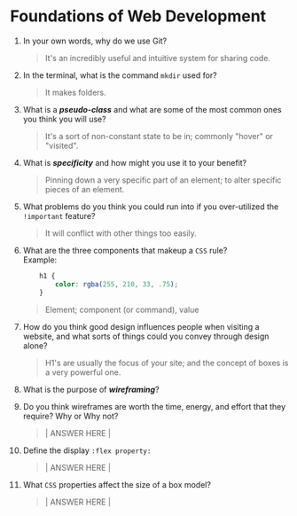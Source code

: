 # Foundations of Web Development
01. In your own words, why do we use Git?
    > It's an incredibly useful and intuitive system for sharing code.

02. In the terminal, what is the command `mkdir` used for?
    > It makes folders. 

03. What is a ***pseudo-class*** and what are some of the most common ones you think you will use?
    > It's a sort of non-constant state to be in; commonly "hover" or "visited".

04. What is ***specificity*** and how might you use it to your benefit?
    > Pinning down a very specific part of an element; to alter specific pieces of an element.

05. What problems do you think you could run into if you over-utilized the `!important` feature?
    > It will conflict with other things too easily. 

06. What are the three components that makeup a `CSS` rule? <br> Example:

    ```css
        h1 {
            color: rgba(255, 210, 33, .75);
        }
    ```

    > Element; component (or command), value

07. How do you think good design influences people when visiting a website, and what sorts of things could you convey through design alone?
    > H1's are usually the focus of your site; and the concept of boxes is a very powerful one. 

08. What is the purpose of ***wireframing***?
    > 

09. Do you think wireframes are worth the time, energy, and effort that they require? Why or Why not?
    > | ANSWER HERE |

10. Define the display `:flex property:`
    > | ANSWER HERE |

11. What `CSS` properties affect the size of a box model?
    > | ANSWER HERE |
